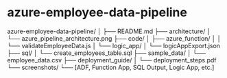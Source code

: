 # azure-employee-data-pipeline

azure-employee-data-pipeline/
│
├── README.md
├── architecture/
│   └── azure_pipeline_architecture.png
├── code/
│   ├── azure_function/
│   │   └── validateEmployeeData.js
│   └── logic_app/
│       └── logicAppExport.json
├── sql/
│   └── create_employees_table.sql
├── sample_data/
│   └── employee_data.csv
├── deployment_guide/
│   └── deployment_steps.pdf
└── screenshots/
    └── [ADF, Function App, SQL Output, Logic App, etc.]
